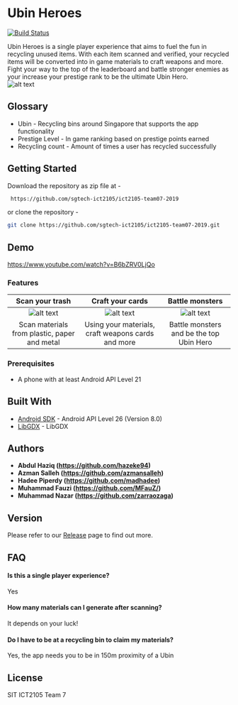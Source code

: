 # Ubin Heroes

[![Build Status](https://travis-ci.com/sgtech-ict2105/ict2105-team07-2019.svg?token=VmS34ppRpd2Eyah5k4SQ&branch=development)](https://travis-ci.com/sgtech-ict2105/ict2105-team07-2019) 

Ubin Heroes is a single player experience that aims to fuel the fun in recycling unused items. With each item scanned and verified, your recycled items will be converted into in game materials to craft weapons and more. Fight your way to the top of the leaderboard and battle stronger enemies as your increase your prestige rank to be the ultimate Ubin Hero.
<br>
![alt text](https://github.com/sgtech-ict2105/ict2105-team07-2019/blob/development/screenshots/appbanner.png)

## Glossary
  - Ubin - Recycling bins around Singapore that supports the app functionality
  - Prestige Level - In game ranking based on prestige points earned
  - Recycling count - Amount of times a user has recycled successfully

## Getting Started 
Download the repository as zip file at -
```sh
 https://github.com/sgtech-ict2105/ict2105-team07-2019
```
or clone the repository -   
```sh
git clone https://github.com/sgtech-ict2105/ict2105-team07-2019.git
```

## Demo
https://www.youtube.com/watch?v=B6bZRV0LjQo

### Features
| Scan your trash | Craft your cards | Battle monsters |
| :---: |:---:| :---:|
| ![alt text](https://github.com/sgtech-ict2105/ict2105-team07-2019/blob/development/screenshots/fun1.png) | ![alt text](https://github.com/sgtech-ict2105/ict2105-team07-2019/blob/development/screenshots/fun2.png) | ![alt text](https://github.com/sgtech-ict2105/ict2105-team07-2019/blob/development/screenshots/fun3.png)  |
| Scan materials from plastic, paper and metal | Using your materials, craft weapons cards and more | Battle monsters and be the top Ubin Hero |

### Prerequisites
*  A phone with at least Android API Level 21 

## Built With
* [Android SDK](https://android.googlesource.com/platform/development.git) - Android API Level 26 (Version 8.0)
* [LibGDX](https://github.com/libgdx/libgdx) - LibGDX

## Authors
* **Abdul Haziq (https://github.com/hazeke94)**
* **Azman Salleh (https://github.com/azmansalleh)**
* **Hadee Piperdy (https://github.com/madhadee)**
* **Muhammad Fauzi (https://github.com/MFauZ/)**
* **Muhammad Nazar (https://github.com/zarraozaga)**

## Version
Please refer to our [Release](https://github.com/sgtech-ict2105/ict2105-team07-2019/releases) page to find out more.

## FAQ

#### Is this a single player experience?
Yes

#### How many materials can I generate after scanning?
It depends on your luck!

#### Do I have to be at a recycling bin to claim my materials?
Yes, the app needs you to be in 150m proximity of a Ubin

License
----

SIT ICT2105 Team 7
